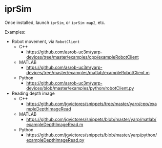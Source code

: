 # iprSim

Once installed, launch `iprSim`, or `iprSim map2`, etc.

Examples:

- Robot movement, via `RobotClient`
  - C++
    - https://github.com/asrob-uc3m/yarp-devices/tree/master/examples/cpp/exampleRobotClient
  - MATLAB
    - https://github.com/asrob-uc3m/yarp-devices/tree/master/examples/matlab/exampleRobotClient.m
  - Python
    - https://github.com/asrob-uc3m/yarp-devices/blob/master/examples/python/robotClient.py
- Reading depth image
  - C++
    - https://github.com/jgvictores/snippets/tree/master/yarp/cpp/exampleDepthImageRead
  - MATLAB
    - https://github.com/jgvictores/snippets/blob/master/yarp/matlab/exampleDepthImageRead.m
  - Python
    - https://github.com/jgvictores/snippets/blob/master/yarp/python/exampleDepthImageRead.py
